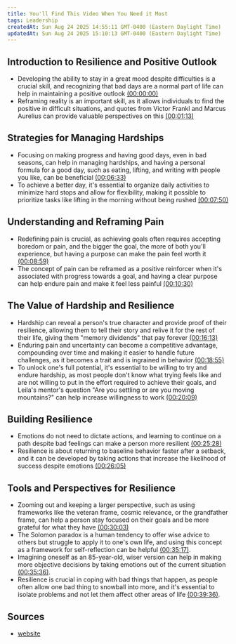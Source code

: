 ```yaml
---
title: You'll Find This Video When You Need it Most
tags: Leadership
createdAt: Sun Aug 24 2025 14:55:11 GMT-0400 (Eastern Daylight Time)
updatedAt: Sun Aug 24 2025 15:10:13 GMT-0400 (Eastern Daylight Time)
---
```




## Introduction to Resilience and Positive Outlook
- Developing the ability to stay in a great mood despite difficulties is a crucial skill, and recognizing that bad days are a normal part of life can help in maintaining a positive outlook [(00:00:00)](https://www.youtube.com/watch?v=IFElGv5ZmRM&t=0s)
- Reframing reality is an important skill, as it allows individuals to find the positive in difficult situations, and quotes from Victor Frankl and Marcus Aurelius can provide valuable perspectives on this [(00:01:13)](https://www.youtube.com/watch?v=IFElGv5ZmRM&t=73s)

## Strategies for Managing Hardships
- Focusing on making progress and having good days, even in bad seasons, can help in managing hardships, and having a personal formula for a good day, such as eating, lifting, and writing with people you like, can be beneficial [(00:06:33)](https://www.youtube.com/watch?v=IFElGv5ZmRM&t=393s)
- To achieve a better day, it's essential to organize daily activities to minimize hard stops and allow for flexibility, making it possible to prioritize tasks like lifting in the morning without being rushed [(00:07:50)](https://www.youtube.com/watch?v=IFElGv5ZmRM&t=470s)

## Understanding and Reframing Pain
- Redefining pain is crucial, as achieving goals often requires accepting boredom or pain, and the bigger the goal, the more of both you'll experience, but having a purpose can make the pain feel worth it [(00:08:59)](https://www.youtube.com/watch?v=IFElGv5ZmRM&t=539s)
- The concept of pain can be reframed as a positive reinforcer when it's associated with progress towards a goal, and having a clear purpose can help endure pain and make it feel less painful [(00:10:30)](https://www.youtube.com/watch?v=IFElGv5ZmRM&t=630s)

## The Value of Hardship and Resilience
- Hardship can reveal a person's true character and provide proof of their resilience, allowing them to tell their story and relive it for the rest of their life, giving them "memory dividends" that pay forever [(00:16:13)](https://www.youtube.com/watch?v=IFElGv5ZmRM&t=973s)
- Enduring pain and uncertainty can become a competitive advantage, compounding over time and making it easier to handle future challenges, as it becomes a trait and is ingrained in behavior [(00:18:55)](https://www.youtube.com/watch?v=IFElGv5ZmRM&t=1135s)
- To unlock one's full potential, it's essential to be willing to try and endure hardship, as most people don't know what trying feels like and are not willing to put in the effort required to achieve their goals, and Leila's mentor's question "Are you settling or are you moving mountains?" can help increase willingness to work [(00:20:09)](https://www.youtube.com/watch?v=IFElGv5ZmRM&t=1209s)

## Building Resilience
- Emotions do not need to dictate actions, and learning to continue on a path despite bad feelings can make a person more resilient [(00:25:28)](https://www.youtube.com/watch?v=IFElGv5ZmRM&t=1528s)
- Resilience is about returning to baseline behavior faster after a setback, and it can be developed by taking actions that increase the likelihood of success despite emotions [(00:26:05)](https://www.youtube.com/watch?v=IFElGv5ZmRM&t=1565s)

## Tools and Perspectives for Resilience
- Zooming out and keeping a larger perspective, such as using frameworks like the veteran frame, cosmic relevance, or the grandfather frame, can help a person stay focused on their goals and be more grateful for what they have [(00:30:03)](https://www.youtube.com/watch?v=IFElGv5ZmRM&t=1803s)
- The Solomon paradox is a human tendency to offer wise advice to others but struggle to apply it to one's own life, and using this concept as a framework for self-reflection can be helpful [(00:35:17)](https://www.youtube.com/watch?v=IFElGv5ZmRM&t=2117s).
- Imagining oneself as an 85-year-old, wiser version can help in making more objective decisions by taking emotions out of the current situation [(00:35:36)](https://www.youtube.com/watch?v=IFElGv5ZmRM&t=2136s).
- Resilience is crucial in coping with bad things that happen, as people often allow one bad thing to snowball into more, and it's essential to isolate problems and not let them affect other areas of life [(00:39:36)](https://www.youtube.com/watch?v=IFElGv5ZmRM&t=2376s).




## Sources
- [website](https://www.youtube.com/watch?v=IFElGv5ZmRM)

